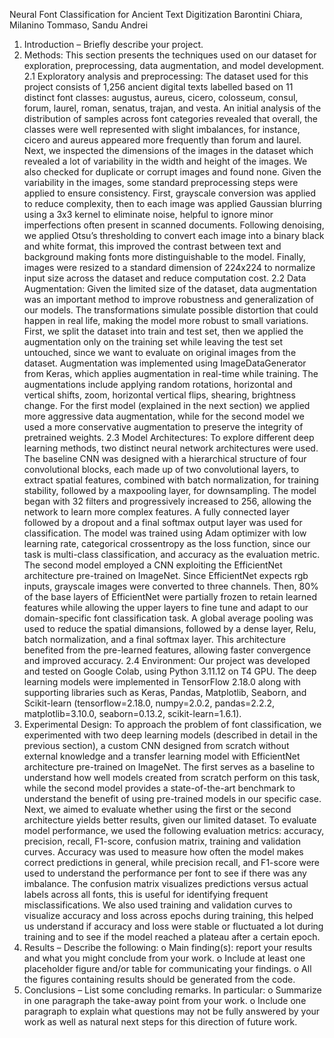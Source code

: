 Neural Font Classification for Ancient Text Digitization
Barontini Chiara, Milanino Tommaso, Sandu Andrei
1. Introduction – Briefly describe your project.
2. Methods: This section presents the techniques used on our dataset for exploration, preprocessing, data augmentation, and model development.
2.1 Exploratory analysis and preprocessing: The dataset used for this project consists of 1,256 ancient digital texts labelled based on 11 distinct font classes: augustus, aureus, cicero, colosseum, consul, forum, laurel, roman, senatus, trajan, and vesta. An initial analysis of the distribution of samples across font categories revealed that overall, the classes were well represented with slight imbalances, for instance, cicero and aureus appeared more frequently than forum and laurel. Next, we inspected the dimensions of the images in the dataset which revealed a lot of variability in the width and height of the images. We also checked for duplicate or corrupt images and found none. Given the variability in the images, some standard preprocessing steps were applied to ensure consistency. First, grayscale conversion was applied to reduce complexity, then to each image was applied Gaussian blurring using a 3x3 kernel to eliminate noise, helpful to ignore minor imperfections often present in scanned documents. Following denoising, we applied Otsu’s thresholding to convert each image into a binary black and white format, this improved the contrast between text and background making fonts more distinguishable to the model. Finally, images were resized to a standard dimension of 224x224 to normalize input size across the dataset and reduce computation cost. 
2.2 Data Augmentation: Given the limited size of the dataset, data augmentation was an important method to improve robustness and generalization of our models. The transformations simulate possible distortion that could happen in real life, making the model more robust to small variations. First, we split the dataset into train and test set, then we applied the augmentation only on the training set while leaving the test set untouched, since we want to evaluate on original images from the dataset. Augmentation was implemented using ImageDataGenerator from Keras, which applies augmentation in real-time while training. The augmentations include applying random rotations, horizontal and vertical shifts, zoom, horizontal vertical flips, shearing, brightness change. For the first model (explained in the next section) we applied more aggressive data augmentation, while for the second model we used a more conservative augmentation to preserve the integrity of pretrained weights.
2.3 Model Architectures: To explore different deep learning methods, two distinct neural network architectures were used. The baseline CNN was designed with a hierarchical structure of four convolutional blocks, each made up of two convolutional layers, to extract spatial features, combined with batch normalization, for training stability, followed by a maxpooling layer, for downsampling. The model began with 32 filters and progressively increased to 256, allowing the network to learn more complex features. A fully connected layer followed by a dropout and a final softmax output layer was used for classification. The model was trained using Adam optimizer with low learning rate, categorical crossentropy as the loss function, since our task is multi-class classification, and accuracy as the evaluation metric. The second model employed a CNN exploiting the EfficientNet architecture pre-trained on ImageNet. Since EfficientNet expects rgb inputs, grayscale images were converted to three channels. Then, 80% of the base layers of EfficientNet were partially frozen to retain learned features while allowing the upper layers to fine tune and adapt to our domain-specific font classification task. A global average pooling was used to reduce the spatial dimansions, followed by a dense layer, Relu, batch normalization, and a final softmax layer. This architecture benefited from the pre-learned features, allowing faster convergence and improved accuracy.
2.4 Environment: Our project was developed and tested on Google Colab, using Python 3.11.12 on T4 GPU. The deep learning models were implemented in TensorFlow 2.18.0 along with supporting libraries such as Keras, Pandas, Matplotlib, Seaborn, and Scikit-learn (tensorflow=2.18.0, numpy=2.0.2, pandas=2.2.2, matplotlib=3.10.0, seaborn=0.13.2, scikit-learn=1.6.1).
3. Experimental Design: To approach the problem of font classification, we experimented with two deep learning models (described in detail in the previous section), a custom CNN designed from scratch without external knowledge and a transfer learning model with EfficientNet architecture pre-trained on ImageNet. The first serves as a baseline to understand how well models created from scratch perform on this task, while the second model provides a state-of-the-art benchmark to understand the benefit of using pre-trained models in our specific case. Next, we aimed to evaluate whether using the first or the second architecture yields better results, given our limited dataset. To evaluate model performance, we used the following evaluation metrics: accuracy, precision, recall, F1-score, confusion matrix, training and validation curves. Accuracy was used to measure how often the model makes correct predictions in general, while precision recall, and F1-score were used to understand the performance per font to see if there was any imbalance. The confusion matrix visualizes predictions versus actual labels across all fonts, this is useful for identifying frequent misclassifications. We also used training and validation curves to visualize accuracy and loss across epochs during training, this helped us understand if accuracy and loss were stable or fluctuated a lot during training and to see if the model reached a plateau after a certain epoch.
4. Results – Describe the following: o Main finding(s): report your results and what you might conclude from your work. o Include at least one placeholder figure and/or table for communicating your findings. o All the figures containing results should be generated from the code. 
5. Conclusions – List some concluding remarks. In particular: o Summarize in one paragraph the take-away point from your work. o Include one paragraph to explain what questions may not be fully answered by your work as well as natural next steps for this direction of future work.
